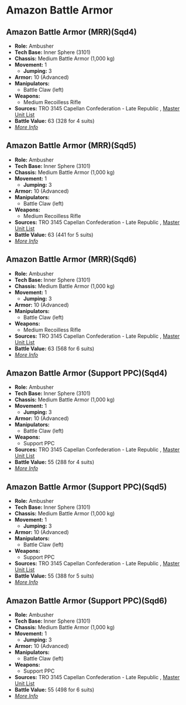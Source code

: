 # Amazon Battle Armor 

## Amazon Battle Armor (MRR)(Sqd4) 

- **Role:** Ambusher 
- **Tech Base:** Inner Sphere (3101) 
- **Chassis:** Medium Battle Armor (1,000 kg) 
- **Movement:** 1 
  - **Jumping:** 3 
- **Armor:** 10 (Advanced) 
- **Manipulators:** 
  - Battle Claw (left) 
- **Weapons:** 
  - Medium Recoilless Rifle 
- **Sources:** TRO 3145 Capellan Confederation - Late Republic , [Master Unit List](http://masterunitlist.info/Unit/Details/6428) 
- **Battle Value:** 63 (328 for 4 suits) 
- [*More Info*](amazon_battle_armor/amazon_battle_armor_mrrsqd4.md) 

## Amazon Battle Armor (MRR)(Sqd5) 

- **Role:** Ambusher 
- **Tech Base:** Inner Sphere (3101) 
- **Chassis:** Medium Battle Armor (1,000 kg) 
- **Movement:** 1 
  - **Jumping:** 3 
- **Armor:** 10 (Advanced) 
- **Manipulators:** 
  - Battle Claw (left) 
- **Weapons:** 
  - Medium Recoilless Rifle 
- **Sources:** TRO 3145 Capellan Confederation - Late Republic , [Master Unit List](http://masterunitlist.info/Unit/Details/8743) 
- **Battle Value:** 63 (441 for 5 suits) 
- [*More Info*](amazon_battle_armor/amazon_battle_armor_mrrsqd5.md) 

## Amazon Battle Armor (MRR)(Sqd6) 

- **Role:** Ambusher 
- **Tech Base:** Inner Sphere (3101) 
- **Chassis:** Medium Battle Armor (1,000 kg) 
- **Movement:** 1 
  - **Jumping:** 3 
- **Armor:** 10 (Advanced) 
- **Manipulators:** 
  - Battle Claw (left) 
- **Weapons:** 
  - Medium Recoilless Rifle 
- **Sources:** TRO 3145 Capellan Confederation - Late Republic , [Master Unit List](http://masterunitlist.info/Unit/Details/9106) 
- **Battle Value:** 63 (568 for 6 suits) 
- [*More Info*](amazon_battle_armor/amazon_battle_armor_mrrsqd6.md) 

## Amazon Battle Armor (Support PPC)(Sqd4) 

- **Role:** Ambusher 
- **Tech Base:** Inner Sphere (3101) 
- **Chassis:** Medium Battle Armor (1,000 kg) 
- **Movement:** 1 
  - **Jumping:** 3 
- **Armor:** 10 (Advanced) 
- **Manipulators:** 
  - Battle Claw (left) 
- **Weapons:** 
  - Support PPC 
- **Sources:** TRO 3145 Capellan Confederation - Late Republic , [Master Unit List](http://masterunitlist.info/Unit/Details/6429) 
- **Battle Value:** 55 (288 for 4 suits) 
- [*More Info*](amazon_battle_armor/amazon_battle_armor_support_ppcsqd4.md) 

## Amazon Battle Armor (Support PPC)(Sqd5) 

- **Role:** Ambusher 
- **Tech Base:** Inner Sphere (3101) 
- **Chassis:** Medium Battle Armor (1,000 kg) 
- **Movement:** 1 
  - **Jumping:** 3 
- **Armor:** 10 (Advanced) 
- **Manipulators:** 
  - Battle Claw (left) 
- **Weapons:** 
  - Support PPC 
- **Sources:** TRO 3145 Capellan Confederation - Late Republic , [Master Unit List](http://masterunitlist.info/Unit/Details/8744) 
- **Battle Value:** 55 (388 for 5 suits) 
- [*More Info*](amazon_battle_armor/amazon_battle_armor_support_ppcsqd5.md) 

## Amazon Battle Armor (Support PPC)(Sqd6) 

- **Role:** Ambusher 
- **Tech Base:** Inner Sphere (3101) 
- **Chassis:** Medium Battle Armor (1,000 kg) 
- **Movement:** 1 
  - **Jumping:** 3 
- **Armor:** 10 (Advanced) 
- **Manipulators:** 
  - Battle Claw (left) 
- **Weapons:** 
  - Support PPC 
- **Sources:** TRO 3145 Capellan Confederation - Late Republic , [Master Unit List](http://masterunitlist.info/Unit/Details/9107) 
- **Battle Value:** 55 (498 for 6 suits) 
- [*More Info*](amazon_battle_armor/amazon_battle_armor_support_ppcsqd6.md) 

